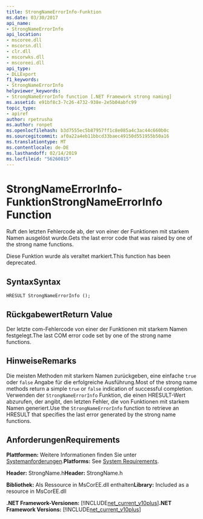 ```yaml
---
title: StrongNameErrorInfo-Funktion
ms.date: 03/30/2017
api_name:
- StrongNameErrorInfo
api_location:
- mscoree.dll
- mscorsn.dll
- clr.dll
- mscorwks.dll
- mscoreei.dll
api_type:
- DLLExport
f1_keywords:
- StrongNameErrorInfo
helpviewer_keywords:
- StrongNameErrorInfo function [.NET Framework strong naming]
ms.assetid: e91bf8c3-7c26-4732-938e-2e5b04abfc99
topic_type:
- apiref
author: rpetrusha
ms.author: ronpet
ms.openlocfilehash: b3d7555ec5b87957ff1c8e085a4c3ac44c660b0c
ms.sourcegitcommit: af0a22a4eb11bbcd33baec49150d551955b50a16
ms.translationtype: MT
ms.contentlocale: de-DE
ms.lasthandoff: 02/14/2019
ms.locfileid: "56260815"
---
```

# <a name="strongnameerrorinfo-function"></a><span data-ttu-id="29dd4-102">StrongNameErrorInfo-Funktion</span><span class="sxs-lookup"><span data-stu-id="29dd4-102">StrongNameErrorInfo Function</span></span>
<span data-ttu-id="29dd4-103">Ruft den letzten Fehlercode ab, der von einer der Funktionen mit starkem Namen ausgelöst wurde.</span><span class="sxs-lookup"><span data-stu-id="29dd4-103">Gets the last error code that was raised by one of the strong name functions.</span></span>  
  
 <span data-ttu-id="29dd4-104">Diese Funktion wurde als veraltet markiert.</span><span class="sxs-lookup"><span data-stu-id="29dd4-104">This function has been deprecated.</span></span>  
  
## <a name="syntax"></a><span data-ttu-id="29dd4-105">Syntax</span><span class="sxs-lookup"><span data-stu-id="29dd4-105">Syntax</span></span>  
  
```  
HRESULT StrongNameErrorInfo ();   
```  
  
## <a name="return-value"></a><span data-ttu-id="29dd4-106">Rückgabewert</span><span class="sxs-lookup"><span data-stu-id="29dd4-106">Return Value</span></span>  
 <span data-ttu-id="29dd4-107">Der letzte com-Fehlercode von einer der Funktionen mit starkem Namen festgelegt.</span><span class="sxs-lookup"><span data-stu-id="29dd4-107">The last COM error code set by one of the strong name functions.</span></span>  
  
## <a name="remarks"></a><span data-ttu-id="29dd4-108">Hinweise</span><span class="sxs-lookup"><span data-stu-id="29dd4-108">Remarks</span></span>  
 <span data-ttu-id="29dd4-109">Die meisten Methoden mit starkem Namen zurückgeben, eine einfache `true` oder `false` Angabe für die erfolgreiche Ausführung.</span><span class="sxs-lookup"><span data-stu-id="29dd4-109">Most of the strong name methods return a simple `true` or `false` indication of successful completion.</span></span> <span data-ttu-id="29dd4-110">Verwenden der `StrongNameErrorInfo` Funktion, die einen HRESULT-Wert abzurufen, der angibt, den letzten Fehler, die von Funktionen mit starkem Namen generiert.</span><span class="sxs-lookup"><span data-stu-id="29dd4-110">Use the `StrongNameErrorInfo` function to retrieve an HRESULT that specifies the last error generated by the strong name functions.</span></span>  
  
## <a name="requirements"></a><span data-ttu-id="29dd4-111">Anforderungen</span><span class="sxs-lookup"><span data-stu-id="29dd4-111">Requirements</span></span>  
 <span data-ttu-id="29dd4-112">**Plattformen:** Weitere Informationen finden Sie unter [Systemanforderungen](../../../../docs/framework/get-started/system-requirements.md).</span><span class="sxs-lookup"><span data-stu-id="29dd4-112">**Platforms:** See [System Requirements](../../../../docs/framework/get-started/system-requirements.md).</span></span>  
  
 <span data-ttu-id="29dd4-113">**Header:** StrongName.h</span><span class="sxs-lookup"><span data-stu-id="29dd4-113">**Header:** StrongName.h</span></span>  
  
 <span data-ttu-id="29dd4-114">**Bibliothek:** Als Ressource in MsCorEE.dll enthalten</span><span class="sxs-lookup"><span data-stu-id="29dd4-114">**Library:** Included as a resource in MsCorEE.dll</span></span>  
  
 <span data-ttu-id="29dd4-115">**.NET Framework-Versionen:** [!INCLUDE[net_current_v10plus](../../../../includes/net-current-v10plus-md.md)]</span><span class="sxs-lookup"><span data-stu-id="29dd4-115">**.NET Framework Versions:** [!INCLUDE[net_current_v10plus](../../../../includes/net-current-v10plus-md.md)]</span></span>  
  
